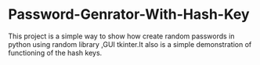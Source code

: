 # Password-Genrator-With-Hash-Key
This project is a simple way to show how create random passwords in python using random library ,GUI tkinter.It also is a simple demonstration of functioning of the hash keys.
